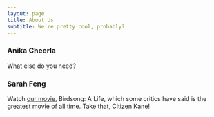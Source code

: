 ```yaml
---
layout: page
title: About Us
subtitle: We're pretty cool, probably?
---
```


### Anika Cheerla

What else do you need?

### Sarah Feng

Watch [our movie](https://youtu.be/4URMxcg7yQE), Birdsong: A Life, which some critics have said is the greatest movie of all time. Take that, Citizen Kane!
